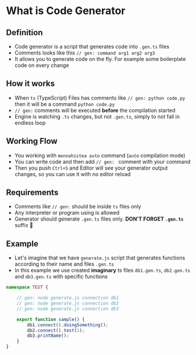 # What is Code Generator

## Definition
* Code generator is a script that generates code into `.gen.ts` files
* Comments looks like this `// gen: command arg1 arg2 arg3`
* It allows you to generate code on the fly. For example some boilerplate code on every change

## How it works
* When `ts` (TypeScript) Files has comments like `// gen: python code.py` then it will be a command `python code.py`
* `// gen:` comments will be executed __before__ the compilation started
* Engine is watching `.ts` changes, but not `.gen.ts`, simply to not fall in endless loop


## Working Flow
* You working with `monnahistea auto` command (`auto` compilation mode)
* You can write code and then add `// gen: ` comment with your command
* Then you push `Ctrl+S` and Editor will see your generator output changes, so you can use it with no editor reload

## Requirements
* Comments like `// gen:` should be inside `ts` files only
* Any interpreter or program using is allowed
* Generator should generate `.gen.ts` files only. __DON'T FORGET `.gen.ts`__ suffix 🙂

## Example
* Let's imagine that we have `generate.js` script that generates functions according to their name and files `.gen.ts`
* In this example we use created __imaginary__ ts files `db1.gen.ts`, `db2.gen.ts` and `db3.gen.ts` with specific functions
```ts
namespace TEST {

	// gen: node generate.js connection db1
	// gen: node generate.js connection db2
	// gen: node generate.js connection db3

	export function sample() {
		db1.connect().doingSomething();
		db2.connect().test(1);
		db3.printName();
	}
}
```
